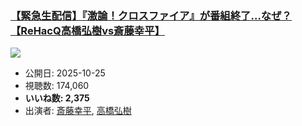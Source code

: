 ### [【緊急生配信】『激論！クロスファイア』が番組終了…なぜ？【ReHacQ高橋弘樹vs斎藤幸平】](https://www.youtube.com/watch?v=XtPSEC1e3x0)
[![](https://img.youtube.com/vi/XtPSEC1e3x0/sddefault.jpg)](https://www.youtube.com/watch?v=XtPSEC1e3x0)
-   公開日: 2025-10-25
-   視聴数: 174,060
-   **いいね数: 2,375**
-   出演者: [斎藤幸平](/rehacq_fan/people/斎藤幸平 "wikilink"), [高橋弘樹](/rehacq_fan/people/高橋弘樹 "wikilink")
